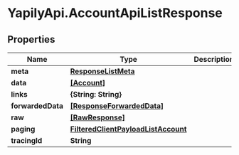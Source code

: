 # YapilyApi.AccountApiListResponse

## Properties

Name | Type | Description | Notes
------------ | ------------- | ------------- | -------------
**meta** | [**ResponseListMeta**](ResponseListMeta.md) |  | [optional] 
**data** | [**[Account]**](Account.md) |  | [optional] 
**links** | **{String: String}** |  | [optional] 
**forwardedData** | [**[ResponseForwardedData]**](ResponseForwardedData.md) |  | [optional] 
**raw** | [**[RawResponse]**](RawResponse.md) |  | [optional] 
**paging** | [**FilteredClientPayloadListAccount**](FilteredClientPayloadListAccount.md) |  | [optional] 
**tracingId** | **String** |  | [optional] 


